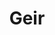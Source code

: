 ---
layout: profil
title: Geir
permalink: /profil/geir
navn: Geir Sollid
stilling: Lærer i nøkkelkompetanse
profilbilde: /assets/ansatt-bilder/Geir.jpg
bosted: Stavern
links:
discord: Geir#4082
books:
contacts: ["geir@getacademy.no"]
description: [
      "Geir er utdannet allmennlærer fra Eik lærerhøyskole og har en videreutdanning i trening av sosial kompetanse fra Diakonhjemmet Høgskole Rogaland. ",
        "Han har jobbet som lærer i grunnskole og voksenopplæring, kursholder samt veileder i arbeid med læringsmiljø i grunnskolen. "] 
brenner-for: [
        "Å gi folk mulighet til å bidra i fellesskapet",
        "At enkeltmennesker skal føle seg sett",
      ]
---